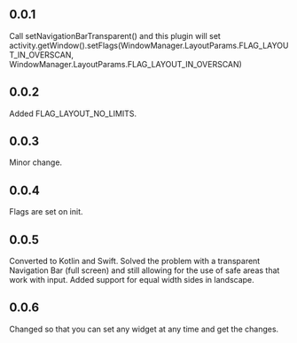 ## 0.0.1
Call setNavigationBarTransparent() and this plugin will set activity.getWindow().setFlags(WindowManager.LayoutParams.FLAG_LAYOUT_IN_OVERSCAN, WindowManager.LayoutParams.FLAG_LAYOUT_IN_OVERSCAN)

## 0.0.2
Added FLAG_LAYOUT_NO_LIMITS.

## 0.0.3
Minor change.

## 0.0.4
Flags are set on init.

## 0.0.5
Converted to Kotlin and Swift.
Solved the problem with a transparent Navigation Bar (full screen) and still allowing for the use of safe areas that work with input.
Added support for equal width sides in landscape.

## 0.0.6
Changed so that you can set any widget at any time and get the changes.
